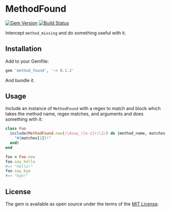 # MethodFound

[![Gem Version](https://badge.fury.io/rb/method_found.svg)][gem]
[![Build Status](https://travis-ci.org/shioyama/method_found.svg?branch=master)][travis]

[gem]: https://rubygems.org/gems/method_found
[travis]: https://travis-ci.org/shioyama/method_found

Intercept `method_missing` and do something useful with it.

## Installation

Add to your Gemfile:

```ruby
gem 'method_found', '~> 0.1.2'
```

And bundle it.

## Usage

Include an instance of `MethodFound` with a regex to match and block which
takes the method name, regex matches, and arguments and does something with it:

```ruby
class Foo
  include(MethodFound.new(/\Asay_([a-z]+)\Z/) do |method_name, matches, *arguments|
    "#{matches[1]}!"
  end)
end

foo = Foo.new
foo.say_hello
#=> "hello!"
foo.say_bye
#=> "bye!"
```

## License

The gem is available as open source under the terms of the [MIT License](http://opensource.org/licenses/MIT).

